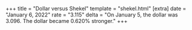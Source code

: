 +++
title = "Dollar versus Shekel"
template = "shekel.html"
[extra]
date = "January  6, 2022"
rate = "3.115"
delta = "On January  5, the dollar was 3.096. The dollar became 0.620% stronger."
+++
